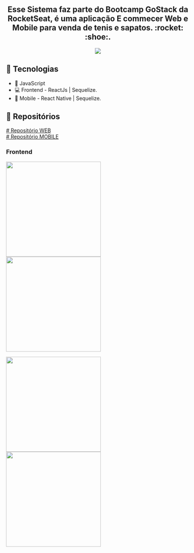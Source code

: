 <h2 align="center">
Esse Sistema faz parte do Bootcamp GoStack da RocketSeat, é uma aplicação E commecer Web e Mobile para venda de tenis e sapatos. :rocket: :shoe:.</br>
</h2>
 
<p align="center"> 
 <img 
    src="68747470733a2f2f726f636b6574736561742d63646e2e73332d73612d656173742d312e616d617a6f6e6177732e636f6d2f626f6f7463616d702d6865616465722e706e67.png"/>
</p>
 
## :rocket: Tecnologias
- :blue_book: JavaScript
- :computer: Frontend - ReactJs | Sequelize.
- :iphone: Mobile - React Native | Sequelize.

## :open_file_folder: Repositórios
<a href="https://github.com/MitchellSymington/gobarber-web"># Repositório WEB</a> </br>
<a href="https://github.com/MitchellSymington/appgobarber"># Repositório MOBILE</a> </br>


### Frontend
<p float="left"> 
 <img height="260" src="Captura de Tela 2020-10-22 às 20.19.50.png"/>
 <img height="260" src="Captura de Tela 2020-10-22 às 20.19.40.png"/>
</p>

<p float="left"> 
 <img height="260" src="Captura de Tela 2020-10-22 às 20.19.30.png"/>
 <img height="260" src="Captura de Tela 2020-10-22 às 20.19.25.png"/>
</p>


```Tecnologias

```


